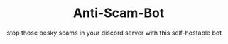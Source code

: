 <h1 align="center"> Anti-Scam-Bot </h1>
<p class="text-center"> stop those pesky scams in your discord server with this self-hostable bot </p>

